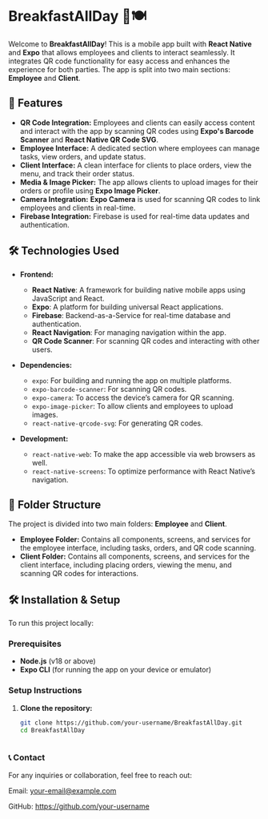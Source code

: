 # BreakfastAllDay 🍳🍽️

Welcome to **BreakfastAllDay**! This is a mobile app built with **React Native** and **Expo** that allows employees and clients to interact seamlessly. It integrates QR code functionality for easy access and enhances the experience for both parties. The app is split into two main sections: **Employee** and **Client**.

## 🚀 Features

- **QR Code Integration:** Employees and clients can easily access content and interact with the app by scanning QR codes using **Expo's Barcode Scanner** and **React Native QR Code SVG**.
- **Employee Interface:** A dedicated section where employees can manage tasks, view orders, and update status.
- **Client Interface:** A clean interface for clients to place orders, view the menu, and track their order status.
- **Media & Image Picker:** The app allows clients to upload images for their orders or profile using **Expo Image Picker**.
- **Camera Integration:** **Expo Camera** is used for scanning QR codes to link employees and clients in real-time.
- **Firebase Integration:** Firebase is used for real-time data updates and authentication.

## 🛠 Technologies Used

- **Frontend:**
  - **React Native**: A framework for building native mobile apps using JavaScript and React.
  - **Expo**: A platform for building universal React applications.
  - **Firebase**: Backend-as-a-Service for real-time database and authentication.
  - **React Navigation**: For managing navigation within the app.
  - **QR Code Scanner**: For scanning QR codes and interacting with other users.
  
- **Dependencies:**
  - `expo`: For building and running the app on multiple platforms.
  - `expo-barcode-scanner`: For scanning QR codes.
  - `expo-camera`: To access the device’s camera for QR scanning.
  - `expo-image-picker`: To allow clients and employees to upload images.
  - `react-native-qrcode-svg`: For generating QR codes.
  
- **Development:**
  - `react-native-web`: To make the app accessible via web browsers as well.
  - `react-native-screens`: To optimize performance with React Native’s navigation.

## 📁 Folder Structure

The project is divided into two main folders: **Employee** and **Client**.



- **Employee Folder:** Contains all components, screens, and services for the employee interface, including tasks, orders, and QR code scanning.
- **Client Folder:** Contains all components, screens, and services for the client interface, including placing orders, viewing the menu, and scanning QR codes for interactions.

## 🛠 Installation & Setup

To run this project locally:

### Prerequisites
- **Node.js** (v18 or above)
- **Expo CLI** (for running the app on your device or emulator)

### Setup Instructions

1. **Clone the repository:**

   ```bash
   git clone https://github.com/your-username/BreakfastAllDay.git
   cd BreakfastAllDay



### 📞 Contact
For any inquiries or collaboration, feel free to reach out:

Email: your-email@example.com

GitHub: https://github.com/your-username
